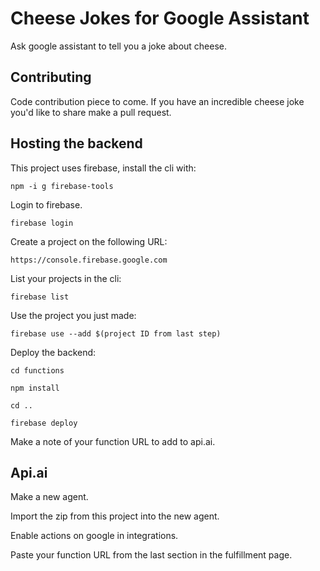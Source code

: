 # Cheese Jokes for Google Assistant

Ask google assistant to tell you a joke about cheese.

## Contributing

Code contribution piece to come. If you have an incredible cheese joke you'd like to share make a pull request.

## Hosting the backend

This project uses firebase, install the cli with:

`npm -i g firebase-tools`

Login to firebase.

`firebase login`

Create a project on the following URL:

`https://console.firebase.google.com`

List your projects in the cli:

`firebase list`

Use the project you just made:

`firebase use --add $(project ID from last step)`

Deploy the backend:

`cd functions`

`npm install`

`cd ..`

`firebase deploy`

Make a note of your function URL to add to api.ai.

## Api.ai

Make a new agent.

Import the zip from this project into the new agent.

Enable actions on google in integrations.

Paste your function URL from the last section in the fulfillment page.
